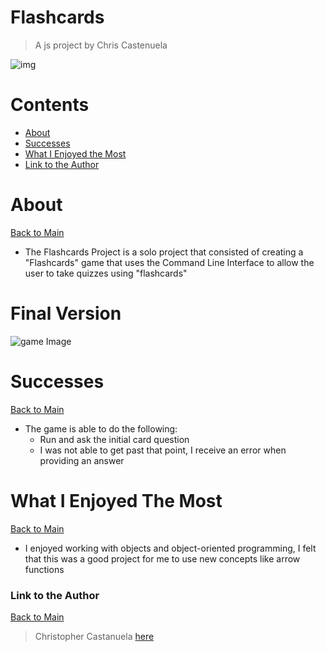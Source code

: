 <a name="mainContents"></a>
# Flashcards
> A js project by Chris Castenuela

![img](https://www.thewritingnut.com/wp-content/uploads/2011/02/colored-index-cards.jpg)

# Contents 

* [About](#about)
* [Successes](#successes)
* [What I Enjoyed the Most](#wwetm)
* [Link to the Author](#ltta)

# About 

<a name="about"></a>

[Back to Main](#mainContents)
<ul>
    <li>The Flashcards Project is a solo project that consisted of creating a "Flashcards" game that uses the Command Line Interface to allow the user to take quizzes using "flashcards"</li>
</ul>

# Final Version

![game Image](https://media1.giphy.com/media/kf3NO4xVbrausqAQgv/giphy.gif)
# Successes

<a name="successes"></a>

[Back to Main](#mainContents)
<ul>
    <li>The game is able to do the following:
        <ul>
            <li>Run and ask the initial card question</li>
            <li>I was not able to get past that point, I receive an error when providing an answer</li>
        </ul>
</ul>

# What I Enjoyed The Most

<a name="wwetm"></a>

[Back to Main](#mainContents)
<ul>
    <li>I enjoyed working with objects and object-oriented programming, I felt that this was a good project for me to use new concepts like arrow functions
</ul>

### Link to the Author

<a name="ltta"></a>

[Back to Main](#mainContents)

> Christopher Castanuela [here](https://github.com/Chriscastanuela?tab=repositories)

